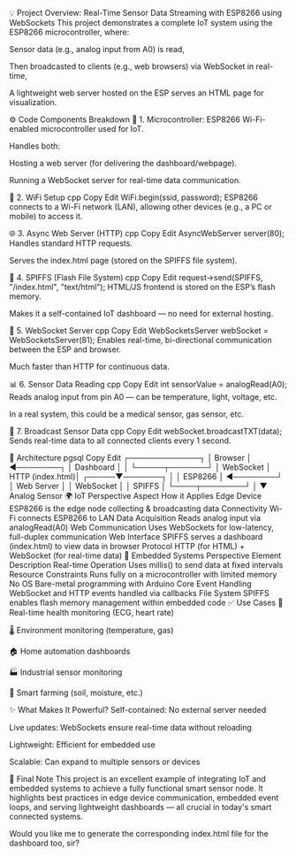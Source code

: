 💡 Project Overview: Real-Time Sensor Data Streaming with ESP8266 using WebSockets
This project demonstrates a complete IoT system using the ESP8266 microcontroller, where:

Sensor data (e.g., analog input from A0) is read,

Then broadcasted to clients (e.g., web browsers) via WebSocket in real-time,

A lightweight web server hosted on the ESP serves an HTML page for visualization.

⚙️ Code Components Breakdown
🧠 1. Microcontroller: ESP8266
Wi-Fi-enabled microcontroller used for IoT.

Handles both:

Hosting a web server (for delivering the dashboard/webpage).

Running a WebSocket server for real-time data communication.

📶 2. WiFi Setup
cpp
Copy
Edit
WiFi.begin(ssid, password);
ESP8266 connects to a Wi-Fi network (LAN), allowing other devices (e.g., a PC or mobile) to access it.

🌐 3. Async Web Server (HTTP)
cpp
Copy
Edit
AsyncWebServer server(80);
Handles standard HTTP requests.

Serves the index.html page (stored on the SPIFFS file system).

📁 4. SPIFFS (Flash File System)
cpp
Copy
Edit
request->send(SPIFFS, "/index.html", "text/html");
HTML/JS frontend is stored on the ESP’s flash memory.

Makes it a self-contained IoT dashboard — no need for external hosting.

🔁 5. WebSocket Server
cpp
Copy
Edit
WebSocketsServer webSocket = WebSocketsServer(81);
Enables real-time, bi-directional communication between the ESP and browser.

Much faster than HTTP for continuous data.

📊 6. Sensor Data Reading
cpp
Copy
Edit
int sensorValue = analogRead(A0);
Reads analog input from pin A0 — can be temperature, light, voltage, etc.

In a real system, this could be a medical sensor, gas sensor, etc.

🚀 7. Broadcast Sensor Data
cpp
Copy
Edit
webSocket.broadcastTXT(data);
Sends real-time data to all connected clients every 1 second.

📡 Architecture
pgsql
Copy
Edit
   ┌─────────────┐
   │   Browser   │ ◄────────┐
   │ Dashboard   │          │
   └─────┬───────┘          │ WebSocket
         │ HTTP (index.html)│
   ┌─────▼───────┐          │
   │   ESP8266   │ ◄────────┘
   │ Web Server  │
   │ WebSocket   │
   │ SPIFFS      │
   └────┬────────┘
        │
        ▼
   Analog Sensor
🌍 IoT Perspective
Aspect	How it Applies
Edge Device	ESP8266 is the edge node collecting & broadcasting data
Connectivity	Wi-Fi connects ESP8266 to LAN
Data Acquisition	Reads analog input via analogRead(A0)
Web Communication	Uses WebSockets for low-latency, full-duplex communication
Web Interface	SPIFFS serves a dashboard (index.html) to view data in browser
Protocol	HTTP (for HTML) + WebSocket (for real-time data)
🔧 Embedded Systems Perspective
Element	Description
Real-time Operation	Uses millis() to send data at fixed intervals
Resource Constraints	Runs fully on a microcontroller with limited memory
No OS	Bare-metal programming with Arduino Core
Event Handling	WebSocket and HTTP events handled via callbacks
File System	SPIFFS enables flash memory management within embedded code
✅ Use Cases
💓 Real-time health monitoring (ECG, heart rate)

🌡️ Environment monitoring (temperature, gas)

🏠 Home automation dashboards

🏭 Industrial sensor monitoring

🚜 Smart farming (soil, moisture, etc.)

✨ What Makes It Powerful?
Self-contained: No external server needed

Live updates: WebSockets ensure real-time data without reloading

Lightweight: Efficient for embedded use

Scalable: Can expand to multiple sensors or devices

📌 Final Note
This project is an excellent example of integrating IoT and embedded systems to achieve a fully functional smart sensor node. It highlights best practices in edge device communication, embedded event loops, and serving lightweight dashboards — all crucial in today's smart connected systems.

Would you like me to generate the corresponding index.html file for the dashboard too, sir?
